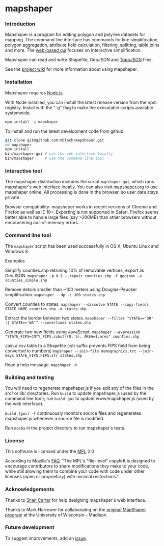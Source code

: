 # mapshaper

### Introduction

Mapshaper is a program for editing polygon and polyline datasets for mapping. The command line interface has commands for line simplification, polygon aggregation, attribute field calculation, filtering, splitting, table joins and more. The [web-based gui](http://www.mapshaper.org) focuses on interactive simplification.

Mapshaper can read and write Shapefile, GeoJSON and [TopoJSON](https://github.com/mbostock/topojson/wiki) files.

See the [project wiki](https://github.com/mbloch/mapshaper/wiki) for more information about using mapshaper.

### Installation

Mapshaper requires [Node.js](http://nodejs.org).

With Node installed, you can install the latest release version from the npm registry. Install with the "-g" flag to make the executable scripts available systemwide.

```bash
npm install -g mapshaper
```

To install and run the latest development code from github:

```bash
git clone git@github.com:mbloch/mapshaper.git
cd mapshaper
npm install
bin/mapshaper-gui # use the web interface locally
bin/mapshaper     # use the command line tool
```

### Interactive tool

The mapshaper distribution includes the script `mapshaper-gui`, which runs mapshaper's web interface locally. You can also visit [mapshaper.org](http://www.mapshaper.org) to use mapshaper online. All processing is done in the browser, so user data stays private.

Browser compatibility: mapshaper works in recent versions of Chrome and Firefox as well as IE 10+. Exporting is not supported in Safari. Firefox seems better able to handle large files (say >200MB) than other browsers without encountering out-of-memory errors.

### Command line tool

The `mapshaper` script has been used successfully in OS X, Ubuntu Linux and Windows 8.

Examples

Simplify counties.shp retaining 10% of removable vertices, export as GeoJSON.
`mapshaper -p 0.1 --repair counties.shp -f geojson -o counties_simple.shp`

Remove details smaller than ~100 meters using Douglas-Peucker simplification.
`mapshaper --dp -i 100 states.shp`

Convert counties to states.
`mapshaper --dissolve STATE --copy-fields STATE_NAME counties.shp -o states.shp`

Extract the border between two states.
`mapshaper --filter "STATE=='OR' || STATE=='WA'" --innerlines states.shp`

Generate two new fields using JavaScript.
`mapshaper --expression "STATE_FIPS=CNTY_FIPS.substr(0, 5), AREA=$.area" counties.shp`

Join a csv table to a Shapefile (:str suffix prevents FIPS field from being converted to numbers)
`mapshaper --join-file demographics.txt --join-keys STATE_FIPS,FIPS:str states.shp`

Read a help message.
`mapshaper -h`

### Building and testing

You will need to regenerate mapshaper.js if you edit any of the files in the src/ or lib/ directories. Run `build` to update mapshaper.js (used by the command line tool); run `build gui` to update www/mapshaper.js (used by the web interface).

`build [gui] -f` continuously monitors source files and regenerates  mapshaper.js whenever a source file is modified.

Run `mocha` in the project directory to run mapshaper's tests.

### License

This software is licensed under the [MPL](http://www.mozilla.org/MPL/2.0/) 2.0

According to Mozilla's [FAQ](http://www.mozilla.org/MPL/2.0/FAQ.html), "The MPL's "file-level" copyleft is designed to encourage contributors to share modifications they make to your code, while still allowing them to combine your code with code under other licenses (open or proprietary) with minimal restrictions."

### Acknowledgements

Thanks to [Shan Carter](https://github.com/shancarter) for help designing mapshaper's web interface.

Thanks to Mark Harrower for collaborating on the [original MapShaper program](http://mapshaper.com/test/OldMapShaper.swf) at the University of Wisconsin &ndash; Madison.

### Future development

To suggest improvements, add an [issue](https://github.com/mbloch/mapshaper/issues).

